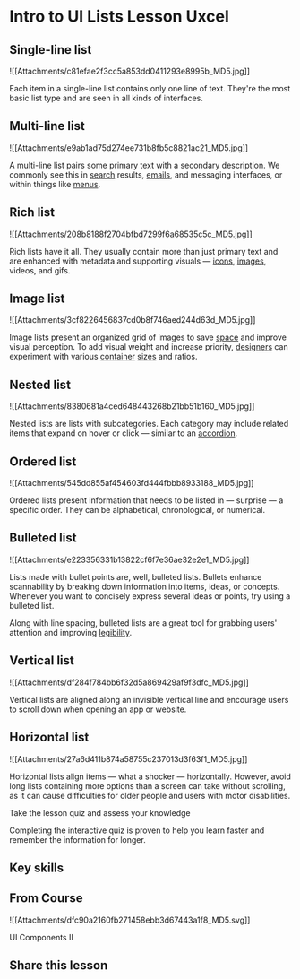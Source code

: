 # Intro to UI Lists Lesson  Uxcel
## Single-line list

![[Attachments/c81efae2f3cc5a853dd0411293e8995b_MD5.jpg]]

Each item in a single-line list contains only one line of text. They're the most basic list type and are seen in all kinds of interfaces.

## Multi-line list

![[Attachments/e9ab1ad75d274ee731b8fb5c8821ac21_MD5.jpg]]

A multi-line list pairs some primary text with a secondary description. We commonly see this in [search](https://app.uxcel.com/glossary/search) results, [emails](https://app.uxcel.com/glossary/email), and messaging interfaces, or within things like [menus](https://app.uxcel.com/glossary/menus).

## Rich list

![[Attachments/208b8188f2704bfbd7299f6a68535c5c_MD5.jpg]]

Rich lists have it all. They usually contain more than just primary text and are enhanced with metadata and supporting visuals — [icons](https://app.uxcel.com/glossary/icons), [images](https://app.uxcel.com/glossary/images), videos, and gifs.

## Image list

![[Attachments/3cf8226456837cd0b8f746aed244d63d_MD5.jpg]]

Image lists present an organized grid of images to save [space](https://app.uxcel.com/glossary/spacing) and improve visual perception. To add visual weight and increase priority, [designers](https://app.uxcel.com/glossary/designer) can experiment with various [container](https://app.uxcel.com/glossary/container) [sizes](https://app.uxcel.com/glossary/size) and ratios.

## Nested list

![[Attachments/8380681a4ced648443268b21bb51b160_MD5.jpg]]

Nested lists are lists with subcategories. Each category may include related items that expand on hover or click — similar to an [accordion](https://app.uxcel.com/glossary/accordions).

## Ordered list

![[Attachments/545dd855af454603fd444fbbb8933188_MD5.jpg]]

Ordered lists present information that needs to be listed in — surprise — a specific order. They can be alphabetical, chronological, or numerical.

## Bulleted list

![[Attachments/e223356331b13822cf6f7e36ae32e2e1_MD5.jpg]]

Lists made with bullet points are, well, bulleted lists. Bullets enhance scannability by breaking down information into items, ideas, or concepts. Whenever you want to concisely express several ideas or points, try using a bulleted list.

Along with line spacing, bulleted lists are a great tool for grabbing users' attention and improving [legibility](https://app.uxcel.com/glossary/legibility).

## Vertical list

![[Attachments/df284f784bb6f32d5a869429af9f3dfc_MD5.jpg]]

Vertical lists are aligned along an invisible vertical line and encourage users to scroll down when opening an app or website.

## Horizontal list

![[Attachments/27a6d411b874a58755c237013d3f63f1_MD5.jpg]]

Horizontal lists align items — what a shocker — horizontally. However, avoid long lists containing more options than a screen can take without scrolling, as it can cause difficulties for older people and users with motor disabilities.

Take the lesson quiz and assess your knowledge

Completing the interactive quiz is proven to help you learn faster and remember the information for longer.

## Key skills

## From Course

![[Attachments/dfc90a2160fb271458ebb3d67443a1f8_MD5.svg]]

UI Components II

## Share this lesson